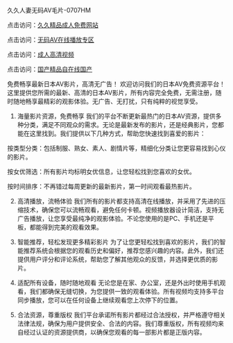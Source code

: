 久久人妻无码AⅤ毛片-0707HM

点击访问：<a href="https://fdhf-454.pages.dev/">久久精品成人免费网站</a>

点击访问：<a href="https://gfd-5xg.pages.dev/">无码AV在线播放专区</a>

点击访问：<a href="https://tfda.pages.dev/">成人高清视频</a>

点击访问：<a href="https://gda-c7m.pages.dev/">国产精品自在线国产</a>

免费畅享最新日本AV影片，高清无广告！
欢迎访问我们的日本AV免费资源平台！这里提供您所需的最新、高清的日本AV影片，所有内容完全免费，无需注册，随时随地畅享最精彩的观影体验。无广告、无打扰，只有纯粹的视觉享受。

1. 海量影片资源，免费畅享
我们的平台不断更新最热门的日本AV资源，提供多种分类，满足不同观众的需求。无论是最新发布的影片，还是经典影片，您都能在这里找到。我们提供以下几种方式，帮助您快速找到喜爱的影片：

按类型分类：包括制服、熟女、素人、剧情片等，精细化分类让您更容易找到心仪的影片。

按女优筛选：所有影片均标明女优信息，让您轻松找到您喜欢的女优。

按时间排序：不再错过每周更新的最新影片，第一时间观看最热影片。

2. 高清播放，流畅体验
我们所有的影片都支持高清在线播放，并采用了先进的压缩技术，确保您可以流畅观看，避免任何卡顿。视频播放器设计简洁，支持无广告播放，让您享受最纯净的观影体验。不论您使用的是PC、手机还是平板，都能得到完美的观看效果。

3. 智能推荐，轻松发现更多精彩影片
为了让您更轻松找到喜欢的影片，我们的智能推荐系统会根据您的观看历史和偏好，推荐您感兴趣的内容。此外，我们还提供用户评分和评论系统，帮助您了解其他观众的反馈，并选择更优质的影片。

4. 适配所有设备，随时随地观看
无论您是在家、办公室，还是外出时使用手机观看，我们都确保无缝切换，为您提供一致的观看体验。所有视频均支持多平台同步播放，您可以在任何设备上继续观看您上次停下的位置。

5. 合法资源，尊重版权
我们平台承诺所有影片都经过合法授权，并严格遵守相关法律法规，确保为用户提供安全、合法的内容。我们尊重版权，所有视频均来自经过认证的资源提供商，以确保您观看的每一部影片都是正版内容。





<span style="display:none;">[Canonical link](https://github.com/dcx1224/2358 ）</span>
